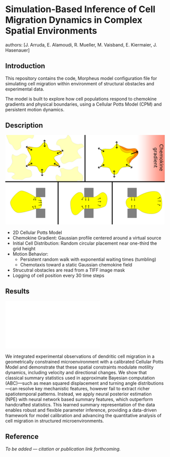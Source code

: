 # Simulation-Based Inference of Cell Migration Dynamics in Complex Spatial Environments

authors: [J. Arruda, E. Alamoudi, R. Mueller, M. Vaisband, E. Kiermaier, J. Hasenauer]
 

## Introduction

This repository contains the code, Morpheus model configuration file for simulating cell migration within environment of structural obstacles and experimental data.

The model is built to explore how cell populations respond to chemokine gradients and physical boundaries, using a Cellular Potts Model (CPM) and persistent motion dynamics.


## Description

![](experiments/plots/cell_figure.png "Real Data Visualization")

- 2D Cellular Potts Model  
- Chemokine Gradient: Gaussian profile centered around a virtual source  
- Initial Cell Distribution: Random circular placement near one-third the grid height  
- Motion Behavior:
  - Persistent random walk with exponential waiting times (tumbling)
  - Chemotaxis toward a static Gaussian chemokine field
- Strucutral obstacles are read from a TIFF image mask
- Logging of cell position every 30 time steps

## Results

![](experiments/abs_results_real/real_data.pdf "Real Data Visualization")

We integrated experimental observations of dendritic cell migration in a geometrically constrained microenvironment with a calibrated Cellular Potts Model 
and demonstrate that these spatial constraints modulate motility dynamics, including velocity and directional changes.
We show that classical summary statistics used in approximate Bayesian computation (ABC)—such as mean squared displacement and turning angle distributions—can resolve key mechanistic features, 
however fail to extract richer spatiotemporal patterns.
Instead, we apply neural posterior estimation (NPE) with neural network based summary features, which outperform handcrafted statistics.
This learned summary representation of the data enables robust and flexible parameter inference, providing a data-driven framework for model calibration and advancing the quantitative analysis of cell migration in structured microenvironments.

## Reference

_To be added — citation or publication link forthcoming._

